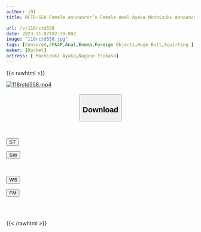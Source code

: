 ```yaml
---
author: j91
title: RCTD-558 Female Announcer’s Female Anal Ayaka Mochizuki Announcer Ayaka Mochizuki Tsukasa Nagano

url: /v/118rctd558
date: 2023-11-07T02:30:00Z
image: "118rctd558.jpg"
tags: [Censored,3P&4P,Anal,Enema,Foreign Objects,Huge Butt,Squirting ]
maker: [Rocket]
actress: [ Mochizuki Ayaka,Nagano Tsukasa]
---
```



{{< rawhtml >}}

<div class="video" data-videoid="JkDyrADjQwtjjyg">
    <a href="javascript:;">
        <img src="https://my.j91.asia/v/118rctd558/118rctd558.jpg" width="WIDTH" height="HEIGHT" alt="118rctd558.mp4" loading="lazy">
    </a>
</div>

<script type="text/javascript" src="https://j91.asia/asset/on-demand-st.js"></script>

<br>
  <link rel="stylesheet" href="https://j91.asia/asset/bs5.css">
  
  <center>
  <button class="btn btn-primary" type="button" data-bs-toggle="collapse" data-bs-target=".multi-collapse" aria-expanded="false" aria-controls="multiCollapseExample1 multiCollapseExample2"><h2>Download</h2></button></center>
</p>
<div class="row">
  <div class="col">
    <div class="collapse multi-collapse" id="multiCollapseExample1">
      <div class="card card-body">
	      	      <br>
<div class="buttons">  
<p><a href="https://streamtape.to/v/JkDyrADjQwtjjyg" target="_blank"><button class="btn-hover color-3"><i class="fa fa-download"></i> ST</button></a></p>
<p><a href="https://sfastwish.com/x2hslzmlthx6" target="_blank"><button class="btn-hover color-2"><i class="fa fa-download"></i> SW</button></a></p></div>
    </div>
  </div>
</div>
  <div class="col">
    <div class="collapse multi-collapse" id="multiCollapseExample2">
      <div class="card card-body">
	      <br>
<div class="buttons">
<p><a href="https://wolfstream.tv/wko6mvg566l0" target="_blank"><button class="btn-hover color-9"><i class="fa fa-download"></i> WS</button></a></p>
<p><a href="https://filemoon.sx/d/5d9y56svzpnb" target="_blank"><button class="btn-hover color-8"><i class="fa fa-download"></i> FM</button></a></p></div>
<br><br>
      </div>
    </div>
  </div>
</div>

{{< /rawhtml >}}
